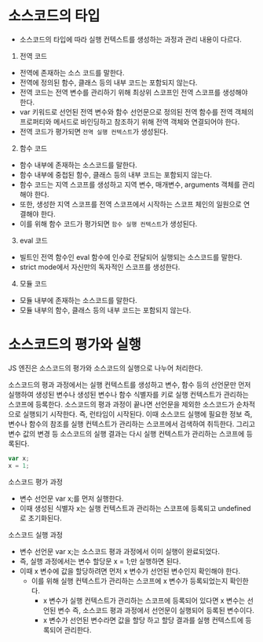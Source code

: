 # 소스코드의 타입

- 소스코드의 타입에 따라 실행 컨텍스트를 생성하는 과정과 관리 내용이 다르다.

1. 전역 코드

- 전역에 존재하는 소스 코드를 말한다.
- 전역에 정의된 함수, 클래스 등의 내부 코드는 포함되지 않는다.
- 전역 코드는 전역 변수를 관리하기 위해 최상위 스코프인 전역 스코프를 생성해야 한다.
- var 키워드로 선언된 전역 변수와 함수 선언문으로 정의된 전역 함수를 전역 객체의 프로퍼티와 메서드로 바인딩하고 참조하기 위해 전역 객체와 연결되어야 한다.
- 전역 코드가 평가되면 `전역 실행 컨텍스트`가 생성된다.

2. 함수 코드

- 함수 내부에 존재하는 소스코드를 말한다.
- 함수 내부에 중첩된 함수, 클래스 등의 내부 코드는 포함되지 않는다.
- 함수 코드는 지역 스코프를 생성하고 지역 변수, 매개변수, arguments 객체를 관리해야 한다.
- 또한, 생성한 지역 스코프를 전역 스코프에서 시작하는 스코프 체인의 일원으로 연결해야 한다.
- 이를 위해 함수 코드가 평가되면 `함수 실행 컨텍스트`가 생성된다.

3. eval 코드

- 빌트인 전역 함수인 eval 함수에 인수로 전달되어 실행되는 소스코드를 말한다.
- strict mode에서 자신만의 독자적인 스코프를 생성한다.

4. 모듈 코드

- 모듈 내부에 존재하는 소스코드를 말한다.
- 모듈 내부의 함수, 클래스 등의 내부 코드는 포함되지 않는다.

# 소스코드의 평가와 실행

JS 엔진은 소스코드의 평가와 소스코드의 실행으로 나누어 처리한다.

소스코드의 평과 과정에서는 실행 컨텍스트를 생성하고 변수, 함수 등의 선언문만 먼저 실행하여 생성된 변수나 생성된 변수나 함수 식별자를 키로 실행 컨텍스트가 관리하는 스코프에 등록한다.
소스코드의 평과 과정이 끝나면 선언문을 제외한 소스코드가 순차적으로 실행되기 시작한다.
즉, 런타임이 시작된다.
이때 소스코드 실행에 필요한 정보 즉, 변수나 함수의 참조를 실행 컨텍스트가 관리하는 스코프에서 검색하여 취득한다.
그리고 변수 값의 변경 등 소스코드의 실행 결과는 다시 실행 컨텍스트가 관리하는 스코프에 등록된다.

```js
var x;
x = 1;
```

소스코드 평가 과정

- 변수 선언문 var x;를 먼저 실행한다.
- 이때 생성된 식별자 x는 실행 컨텍스트과 관리하는 스코프에 등록되고 undefined로 초기화된다.

소스코드 실행 과정

- 변수 선언문 var x;는 소스코드 평과 과정에서 이미 실행이 완료되었다.
- 즉, 실행 과정에서는 변수 할당문 x = 1;만 실행하면 된다.
- 이때 x 변수에 값을 할당하려면 먼저 x 변수가 선언된 변수인지 확인해야 한다.
  - 이를 위해 실행 컨텍스트가 관리하는 스코프에 x 변수가 등록되었는지 확인한다.
    - x 변수가 실행 컨텍스트가 관리하는 스코프에 등록되어 있다면 x 변수는 선언된 변수 즉, 소스코드 평과 과정에서 선언문이 실행되어 등록된 변수이다.
    - x 변수가 선언된 변수라면 값을 할당 하고 할당 결과를 실행 컨텍스트에 등록되어 관리한다.
